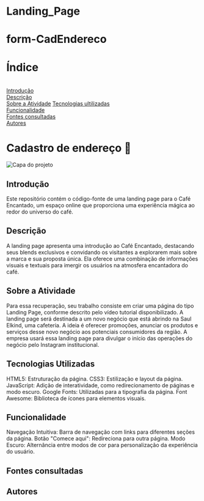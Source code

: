 # Landing_Page

# form-CadEndereco

# Índice

[]()  
[Introdução](Landing_Page/blob/main)  
[Descrição]()  
[Sobre a Atividade]()
[Tecnologias ultilizadas ]()  
[Funcionalidade]()  
[Fontes consultadas ]()   
[Autores]()  

# Cadastro de endereço 🔗


![Capa do projeto]()

## Introdução 
Este repositório contém o código-fonte de uma landing page para o Café Encantado, um espaço online que proporciona uma experiência mágica ao redor do universo do café.

## Descrição
A landing page apresenta uma introdução ao Café Encantado, destacando seus blends exclusivos e convidando os visitantes a explorarem mais sobre a marca e sua proposta única. Ela oferece uma combinação de informações visuais e textuais para imergir os usuários na atmosfera encantadora do café.

## Sobre a Atividade

Para essa recuperação, seu trabalho consiste em criar uma página do tipo Landing Page, conforme descrito pelo vídeo tutorial disponibilizado. A landing page será destinada a um novo negócio que está abrindo na Saul Elkind, uma cafeteria. A ideia é oferecer promoções, anunciar os produtos e serviços desse novo negócio aos potenciais consumidores da região. A empresa usará essa landing page para divulgar o início das operações do negócio pelo Instagram institucional.

## Tecnologias Utilizadas
HTML5: Estruturação da página.
CSS3: Estilização e layout da página.
JavaScript: Adição de interatividade, como redirecionamento de páginas e modo escuro.
Google Fonts: Utilizadas para a tipografia da página.
Font Awesome: Biblioteca de ícones para elementos visuais.

## Funcionalidade 
Navegação Intuitiva: Barra de navegação com links para diferentes seções da página.
Botão "Comece aqui": Redireciona para outra página.
Modo Escuro: Alternância entre modos de cor para personalização da experiência do usuário.

## Fontes consultadas 

## Autores 

